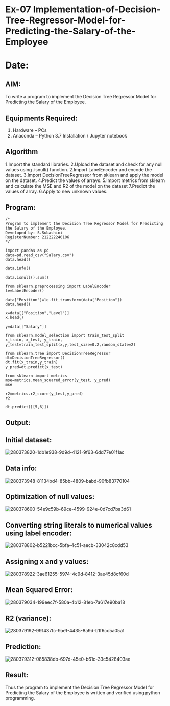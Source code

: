 # Ex-07 Implementation-of-Decision-Tree-Regressor-Model-for-Predicting-the-Salary-of-the-Employee
# Date:

## AIM:
To write a program to implement the Decision Tree Regressor Model for Predicting the Salary of the Employee.

## Equipments Required:
1. Hardware – PCs
2. Anaconda – Python 3.7 Installation / Jupyter notebook

## Algorithm
1.Import the standard libraries. 2.Upload the dataset and check for any null values using .isnull() function.
2.Import LabelEncoder and encode the dataset.
3.Import DecisionTreeRegressor from sklearn and apply the model on the dataset. 
4.Predict the values of arrays.
5.Import metrics from sklearn and calculate the MSE and R2 of the model on the dataset 7.Predict the values of array.
6.Apply to new unknown values.
## Program:
```
/*
Program to implement the Decision Tree Regressor Model for Predicting the Salary of the Employee.
Developed by: S.Subashini
RegisterNumber: 212222240106 
*/
```
```
import pandas as pd
data=pd.read_csv("Salary.csv")
data.head()

data.info()

data.isnull().sum()

from sklearn.preprocessing import LabelEncoder
le=LabelEncoder()

data["Position"]=le.fit_transform(data["Position"])
data.head()

x=data[["Position","Level"]]
x.head()

y=data[["Salary"]]

from sklearn.model_selection import train_test_split
x_train, x_test, y_train, y_test=train_test_split(x,y,test_size=0.2,random_state=2)

from sklearn.tree import DecisionTreeRegressor
dt=DecisionTreeRegressor()
dt.fit(x_train,y_train)
y_pred=dt.predict(x_test)

from sklearn import metrics
mse=metrics.mean_squared_error(y_test, y_pred)
mse

r2=metrics.r2_score(y_test,y_pred)
r2

dt.predict([[5,6]])
```



## Output:

## Initial dataset:
![280373820-1db1e938-9d9d-4121-9f63-6dd77e01f1ac](https://github.com/SubashiniSenniappan/Implementation-of-Decision-Tree-Regressor-Model-for-Predicting-the-Salary-of-the-Employee/assets/119404951/7753ab60-d299-434d-97f8-12e233f0b0cf)

## Data info:
![280373948-81134bd4-85bb-4809-babd-90fb83770104](https://github.com/SubashiniSenniappan/Implementation-of-Decision-Tree-Regressor-Model-for-Predicting-the-Salary-of-the-Employee/assets/119404951/4481631f-6321-4b5b-8fd0-cc5a452a8eca)

## Optimization of null values:

![280378600-54e9c59b-69ce-4599-924e-0d7cd7ba3d61](https://github.com/SubashiniSenniappan/Implementation-of-Decision-Tree-Regressor-Model-for-Predicting-the-Salary-of-the-Employee/assets/119404951/271af81c-1ffe-4407-bf8a-dd5a545e9dc1)

## Converting string literals to numerical values using label encoder:

![280378802-b5221bcc-5bfa-4c51-aecb-33042c8cdd53](https://github.com/SubashiniSenniappan/Implementation-of-Decision-Tree-Regressor-Model-for-Predicting-the-Salary-of-the-Employee/assets/119404951/e4abfc3a-4e3f-4858-96c8-aff21194c817)

## Assigning x and y values:

![280378922-3ae61255-5974-4c9d-8412-3ae45d8cf60d](https://github.com/SubashiniSenniappan/Implementation-of-Decision-Tree-Regressor-Model-for-Predicting-the-Salary-of-the-Employee/assets/119404951/eba1d057-628b-46a5-a9ce-30a9d2807b8f)

## Mean Squared Error:
![280379034-199eec7f-580a-4b12-81eb-7a617e90ba18](https://github.com/SubashiniSenniappan/Implementation-of-Decision-Tree-Regressor-Model-for-Predicting-the-Salary-of-the-Employee/assets/119404951/39fb0b34-5166-4b43-be43-39d641780c44)

## R2 (variance):
![280379192-991437fc-9ae1-4435-8a9d-b1f6cc5a05a1](https://github.com/SubashiniSenniappan/Implementation-of-Decision-Tree-Regressor-Model-for-Predicting-the-Salary-of-the-Employee/assets/119404951/ca7d3ce9-8e05-4c70-9e06-df3420f707c1)


## Prediction:
![280379312-085838db-697d-45e0-b61c-33c5428403ae](https://github.com/SubashiniSenniappan/Implementation-of-Decision-Tree-Regressor-Model-for-Predicting-the-Salary-of-the-Employee/assets/119404951/13458aaa-dcf5-4c44-ac46-ee9d286fb33b)

## Result:
Thus the program to implement the Decision Tree Regressor Model for Predicting the Salary of the Employee is written and verified using python programming.
